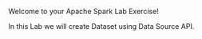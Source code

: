 Welcome to your Apache Spark Lab Exercise!

In this Lab we will create Dataset using Data Source API.